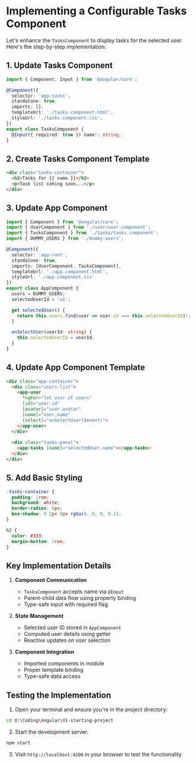 # Implementing a Configurable Tasks Component

Let's enhance the `TasksComponent` to display tasks for the selected user. Here's the step-by-step implementation:

## 1. Update Tasks Component

````typescript
import { Component, Input } from '@angular/core';

@Component({
  selector: 'app-tasks',
  standalone: true,
  imports: [],
  templateUrl: './tasks.component.html',
  styleUrl: './tasks.component.css',
})
export class TasksComponent {
  @Input({ required: true }) name!: string;
}
````

## 2. Create Tasks Component Template

````html
<div class="tasks-container">
  <h2>Tasks for {{ name }}</h2>
  <p>Task list coming soon...</p>
</div>
````

## 3. Update App Component

````typescript
import { Component } from '@angular/core';
import { UserComponent } from './user/user.component';
import { TasksComponent } from './tasks/tasks.component';
import { DUMMY_USERS } from './dummy-users';

@Component({
  selector: 'app-root',
  standalone: true,
  imports: [UserComponent, TasksComponent],
  templateUrl: './app.component.html',
  styleUrl: './app.component.css'
})
export class AppComponent {
  users = DUMMY_USERS;
  selectedUserId = 'u1';

  get selectedUser() {
    return this.users.find(user => user.id === this.selectedUserId)!;
  }

  onSelectUser(userId: string) {
    this.selectedUserId = userId;
  }
}
````

## 4. Update App Component Template

````html
<div class="app-container">
  <div class="users-list">
    <app-user 
      *ngFor="let user of users"
      [id]="user.id"
      [avatar]="user.avatar"
      [name]="user.name"
      (select)="onSelectUser($event)">
    </app-user>
  </div>
  
  <div class="tasks-panel">
    <app-tasks [name]="selectedUser.name"></app-tasks>
  </div>
</div>
````

## 5. Add Basic Styling

````css
.tasks-container {
  padding: 1rem;
  background: white;
  border-radius: 8px;
  box-shadow: 0 2px 8px rgba(0, 0, 0, 0.1);
}

h2 {
  color: #333;
  margin-bottom: 1rem;
}
````

## Key Implementation Details

1. **Component Communication**
   - `TasksComponent` accepts name via `@Input`
   - Parent-child data flow using property binding
   - Type-safe input with required flag

2. **State Management**
   - Selected user ID stored in `AppComponent`
   - Computed user details using getter
   - Reactive updates on user selection

3. **Component Integration**
   - Imported components in module
   - Proper template binding
   - Type-safe data access

## Testing the Implementation

1. Open your terminal and ensure you're in the project directory:

```bash
cd d:\Coding\Angular\01-starting-project
```

2. Start the development server:

```bash
npm start
```

3. Visit `http://localhost:4200` in your browser to test the functionality
